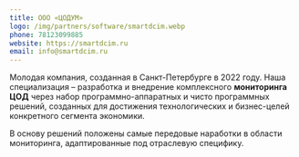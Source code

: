```yaml
---
title: ООО «ЦОДУМ»
logo: /img/partners/software/smartdcim.webp
phone: 78123099885
website: https://smartdcim.ru
email: info@smartdcim.ru
---
```



Молодая компания, созданная в Санкт-Петербурге в 2022 году. Наша специализация – разработка и внедрение комплексного **мониторинга ЦОД** через набор программно-аппаратных и чисто программных решений, созданных для достижения технологических и бизнес-целей конкретного сегмента экономики.


В основу решений положены самые передовые наработки в области мониторинга, адаптированные под отраслевую специфику.
